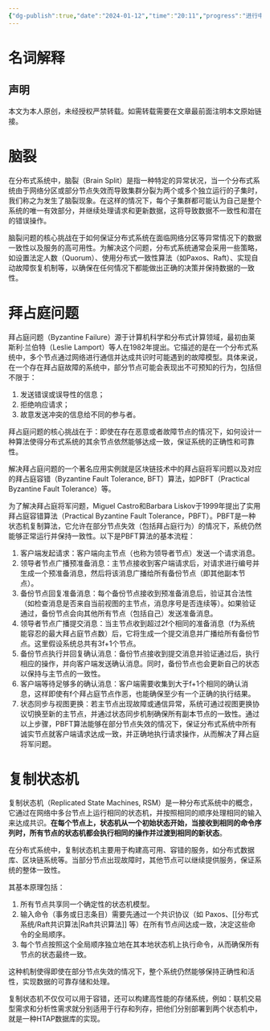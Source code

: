 ```yaml
---
{"dg-publish":true,"date":"2024-01-12","time":"20:11","progress":"进行中","tags":null,"permalink":"/分布式系统/名词解释/","dgPassFrontmatter":true}
---
```



# 名词解释


## 声明

本文为本人原创，未经授权严禁转载。如需转载需要在文章最前面注明本文原始链接。



# 脑裂
在分布式系统中，脑裂（Brain Split）是指一种特定的异常状况，当一个分布式系统由于网络分区或部分节点失效而导致集群分裂为两个或多个独立运行的子集时，我们称之为发生了脑裂现象。在这样的情况下，每个子集群都可能认为自己是整个系统的唯一有效部分，并继续处理请求和更新数据，这将导致数据不一致性和潜在的错误操作。

脑裂问题的核心挑战在于如何保证分布式系统在面临网络分区等异常情况下的数据一致性以及服务的高可用性。为解决这个问题，分布式系统通常会采用一些策略，如设置法定人数（Quorum）、使用分布式一致性算法（如Paxos、Raft）、实现自动故障恢复机制等，以确保在任何情况下都能做出正确的决策并保持数据的一致性。

# 拜占庭问题
拜占庭问题（Byzantine Failure）源于计算机科学和分布式计算领域，最初由莱斯利·兰伯特（Leslie Lamport）等人在1982年提出。它描述的是在一个分布式系统中，多个节点通过网络进行通信并达成共识时可能遇到的故障模型。具体来说，在一个存在拜占庭故障的系统中，部分节点可能会表现出不可预知的行为，包括但不限于：

1. 发送错误或误导性的信息；
2. 拒绝响应请求；
3. 故意发送冲突的信息给不同的参与者。

拜占庭问题的核心挑战在于：即使在存在恶意或者故障节点的情况下，如何设计一种算法使得分布式系统的其余节点依然能够达成一致，保证系统的正确性和可靠性。

解决拜占庭问题的一个著名应用实例就是区块链技术中的拜占庭将军问题以及对应的拜占庭容错（Byzantine Fault Tolerance, BFT）算法，如PBFT（Practical Byzantine Fault Tolerance）等。

为了解决拜占庭将军问题，Miguel Castro和Barbara Liskov于1999年提出了实用拜占庭容错算法（Practical Byzantine Fault Tolerance，PBFT）。PBFT是一种状态机复制算法，它允许在部分节点失效（包括拜占庭行为）的情况下，系统仍然能够正常运行并保持一致性。以下是PBFT算法的基本流程：
1. 客户端发起请求：客户端向主节点（也称为领导者节点）发送一个请求消息。
2. 领导者节点广播预准备消息：主节点接收到客户端请求后，对请求进行编号并生成一个预准备消息，然后将该消息广播给所有备份节点（即其他副本节点）。
3. 备份节点回复准备消息：每个备份节点接收到预准备消息后，验证其合法性（如检查消息是否来自当前视图的主节点，消息序号是否连续等）。如果验证通过，备份节点会向其他所有节点（包括自己）发送准备消息。
4. 领导者节点广播提交消息：当主节点收到超过2f个相同的准备消息（f为系统能容忍的最大拜占庭节点数）后，它将生成一个提交消息并广播给所有备份节点。这里假设系统总共有3f+1个节点。
5. 备份节点执行并回复确认消息：备份节点接收到提交消息并验证通过后，执行相应的操作，并向客户端发送确认消息。同时，备份节点也会更新自己的状态以保持与主节点的一致性。
6. 客户端等待足够多的确认消息：客户端需要收集到大于f+1个相同的确认消息，这样即使有f个拜占庭节点作恶，也能确保至少有一个正确的执行结果。
7. 状态同步与视图更换：若主节点出现故障或通信异常，系统可通过视图更换协议切换至新的主节点，并通过状态同步机制确保所有副本节点的一致性。通过以上步骤，PBFT算法能够在部分节点失效的情况下，保证分布式系统中所有诚实节点就客户端请求达成一致，并正确地执行请求操作，从而解决了拜占庭将军问题。

# 复制状态机

复制状态机（Replicated State Machines, RSM）是一种分布式系统中的概念，它通过在网络中多台节点上运行相同的状态机，并按照相同的顺序处理相同的输入来达成共识。**在每个节点上，状态机从一个初始状态开始，当接收到相同的命令序列时，所有节点的状态机都会执行相同的操作并过渡到相同的新状态**。

在分布式系统中，复制状态机主要用于构建高可用、容错的服务，如分布式数据库、区块链系统等。当部分节点出现故障时，其他节点可以继续提供服务，保证系统的整体一致性。

其基本原理包括：

1. 所有节点共享同一个确定性的状态机模型。
2. 输入命令（事务或日志条目）需要先通过一个共识协议（如 Paxos、[[分布式系统/Raft共识算法\|Raft共识算法]] 等）在所有节点间达成一致，决定这些命令的全局顺序。
3. 每个节点按照这个全局顺序独立地在其本地状态机上执行命令，从而确保所有节点的状态最终一致。

这种机制使得即使在部分节点失效的情况下，整个系统仍然能够保持正确性和活性，实现数据的可靠存储和处理。

复制状态机不仅仅可以用于容错，还可以构建高性能的存储系统，例如：联机交易型需求和分析性需求就分别适用于行存和列存，把他们分别部署到两个状态机中，就是一种HTAP数据库的实现。